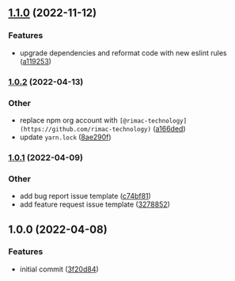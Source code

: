 ## [1.1.0](https://github.com/RimacTechnology/semantic-release-ecr/compare/v1.0.2...v1.1.0) (2022-11-12)


### Features

* upgrade dependencies and reformat code with new eslint rules ([a119253](https://github.com/RimacTechnology/semantic-release-ecr/commit/a1192532072bab084ddfd865593e5bf55ff3b73a))

### [1.0.2](https://github.com/RimacTechnology/semantic-release-ecr/compare/v1.0.1...v1.0.2) (2022-04-13)


### Other

* replace npm org account with `[@rimac-technology](https://github.com/rimac-technology)` ([a166ded](https://github.com/RimacTechnology/semantic-release-ecr/commit/a166ded9f21f4c778c5096a4fe2747fd4073e7a1))
* update `yarn.lock` ([8ae290f](https://github.com/RimacTechnology/semantic-release-ecr/commit/8ae290f83c66be808de88cdb739d20d72d61f0bd))

### [1.0.1](https://github.com/RimacTechnology/semantic-release-ecr/compare/v1.0.0...v1.0.1) (2022-04-09)


### Other

* add bug report issue template ([c74bf81](https://github.com/RimacTechnology/semantic-release-ecr/commit/c74bf81375ffb16c6d8b1c8754816606324ebc60))
* add feature request issue template ([3278852](https://github.com/RimacTechnology/semantic-release-ecr/commit/3278852751bf536b19df7e1df24dc339b8ab4b48))

## 1.0.0 (2022-04-08)


### Features

* initial commit ([3f20d84](https://github.com/RimacTechnology/semantic-release-ecr/commit/3f20d84ac0c63276eda8c0f86cdbfa0d0b398da1))
